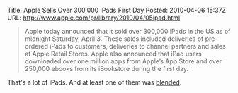 Title: Apple Sells Over 300,000 iPads First Day
Posted: 2010-04-06 15:37Z
URL: http://www.apple.com/pr/library/2010/04/05ipad.html

> Apple today announced that it sold over 300,000 iPads in the US as of midnight Saturday, April 3. These sales included deliveries of pre-ordered iPads to customers, deliveries to channel partners and sales at Apple Retail Stores. Apple also announced that iPad users downloaded over one million apps from Apple’s App Store and over 250,000 ebooks from its iBookstore during the first day.

That's a lot of iPads. And at least one of them was [blended][].

  [blended]:http://www.youtube.com/watch?v=lAl28d6tbko